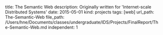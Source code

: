 title: The Semantic Web
description: Originally written for 'Internet-scale Distributed Systems'
date: 2015-05-01
kind: projects
tags: [web]
url_path: The-Semantic-Web
file_path: /Users/hne/Documents/classes/undergraduate/IDS/Projects/FinalReport/The-Semantic-Web.md
independent: 1
